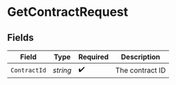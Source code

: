# GetContractRequest


## Fields

| Field              | Type               | Required           | Description        |
| ------------------ | ------------------ | ------------------ | ------------------ |
| `ContractId`       | *string*           | :heavy_check_mark: | The contract ID    |